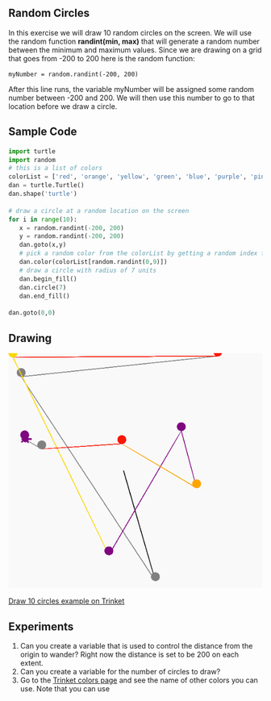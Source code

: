 ## Random Circles

In this exercise we will draw 10 random circles on the screen.  We will use the random function **randint(min, max)** that will generate a random number between the minimum and maximum values.  Since we are drawing on a grid that goes from -200 to 200 here is the random function:

```
myNumber = random.randint(-200, 200)
```
After this line runs, the variable myNumber will be assigned some random number between -200 and 200.   We will then use this number to go to that location before we draw a circle.

## Sample Code
```python
import turtle
import random
# this is a list of colors
colorList = ['red', 'orange', 'yellow', 'green', 'blue', 'purple', 'pink', 'brown', 'gray', 'gold']
dan = turtle.Turtle()
dan.shape('turtle')

# draw a circle at a random location on the screen
for i in range(10):
   x = random.randint(-200, 200)
   y = random.randint(-200, 200)
   dan.goto(x,y)
   # pick a random color from the colorList by getting a random index from 0 to 9
   dan.color(colorList[random.randint(0,9)])
   # draw a circle with radius of 7 units
   dan.begin_fill()
   dan.circle(7)
   dan.end_fill()

dan.goto(0,0)
```
## Drawing
![](../img/random-circle.png)

[Draw 10 circles example on Trinket](https://trinket.io/python/00e2353a96)



## Experiments
1. Can you create a variable that is used to control the distance from the origin to wander?  Right now the distance is set to be 200 on each extent.
2. Can you create a variable for the number of circles to draw?
3. Go to the [Trinket colors page](https://trinket.io/docs/colors) and see the name of other colors you can use.  Note that you can use 